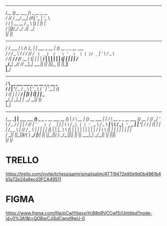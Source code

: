  _____ _            _                                                                                                                 
/__   (_)___ ___   /_\  _ __  _ __                                                                                                    
  / /\/ / __/ __| //_\\| '_ \| '_ \                                                                                                   
 / /  | \__ \__ \/  _  \ |_) | |_) |                                                                                                  
 \/   |_|___/___/\_/ \_/ .__/| .__/                                                                                                   
                       |_|   |_|                                                                                                      
   __          ___             _                  _ _                                                                                 
  / /  ___    / __\ /\  /\__ _| |_    ___ _ __   | (_) __ _ _ __   ___                                                                
 / /  / _ \  / /   / /_/ / _` | __|  / _ \ '_ \  | | |/ _` | '_ \ / _ \                                                               
/ /__|  __/ / /___/ __  / (_| | |_  |  __/ | | | | | | (_| | | | |  __/                                                               
\____/\___| \____/\/ /_/ \__,_|\__|  \___|_| |_| |_|_|\__, |_| |_|\___|                                                               
                                                      |___/                                                                           
   ___                                                                                                                                
  / __\ __ ___  ___   _ __   __ _ _ __   _                                                                                            
 / / | '__/ _ \/ _ \ | '_ \ / _` | '__| (_)                                                                                           
/ /__| | |  __/  __/ | |_) | (_| | |     _                                                                                            
\____/_|  \___|\___| | .__/ \__,_|_|    (_)                                                                                           
                     |_|                                                                                                              
 _____     _                   _      _____                     _ _     __       _ _                  _     __                 _      
/__   \___| |__   ___  ___ ___(_)     \_   \___ _ __ ___   __ _(_) |   / _\ __ _| (_)_ __ ___     ___| |_  / _\ __ _ _ __ ___ (_)_ __ 
  / /\/ __| '_ \ / _ \/ __/ __| |      / /\/ __| '_ ` _ \ / _` | | |   \ \ / _` | | | '_ ` _ \   / _ \ __| \ \ / _` | '_ ` _ \| | '__|
 / / | (__| | | |  __/\__ \__ \ |_  /\/ /_ \__ \ | | | | | (_| | | |_  _\ \ (_| | | | | | | | | |  __/ |_  _\ \ (_| | | | | | | | |   
 \/   \___|_| |_|\___||___/___/_( ) \____/ |___/_| |_| |_|\__,_|_|_( ) \__/\__,_|_|_|_| |_| |_|  \___|\__| \__/\__,_|_| |_| |_|_|_|   
                                |/                                 |/                                                                 

# TRELLO 

https://trello.com/invite/tchessisamirismailsalim/ATTI9472e90e9d0b4861b4b1a72e24a8ecd3FCA49511

# FIGMA 

https://www.figma.com/file/pCwlYbexxiYcB8oRVCCwf5/Untitled?node-id=0%3A1&t=QOBwCJjSdCwnd9wU-0

